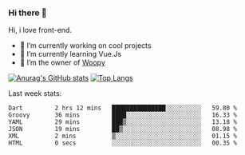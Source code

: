 ### Hi there 👋

<!--
**Alexis-Elaxis/Alexis-Elaxis** is a ✨ _special_ ✨ repository because its `README.md` (this file) appears on your GitHub profile.-->

Hi, i love front-end.

- 🔭 I’m currently working on cool projects
- 🌱 I’m currently learning Vue.Js
- 👯 I’m the owner of [Woopy](https://github.com/Alexis-Elaxis/Woopy)
<!-- - 🤔 I’m looking for help with ...
- 💬 Ask me about ...
- 📫 How to reach me: ...
- 😄 Pronouns: ...
- ⚡ Fun fact: I have a Youtube Channel (AlexSki)-->

[![Anurag's GitHub stats](https://github-readme-stats.vercel.app/api?username=Alexis-Elaxis&theme=tokyonight&count_private=true&show_icons=true)](https://github.com/anuraghazra/github-readme-stats)
[![Top Langs](https://github-readme-stats.vercel.app/api/top-langs/?username=Alexis-Elaxis&layout=compact&theme=tokyonight&count_private=true&show_icons=true)](https://github.com/anuraghazra/github-readme-stats)

Last week stats:
<!--START_SECTION:waka-->

```text
Dart         2 hrs 12 mins   ███████████████░░░░░░░░░░   59.80 %
Groovy       36 mins         ████░░░░░░░░░░░░░░░░░░░░░   16.33 %
YAML         29 mins         ███▒░░░░░░░░░░░░░░░░░░░░░   13.18 %
JSON         19 mins         ██▒░░░░░░░░░░░░░░░░░░░░░░   08.98 %
XML          2 mins          ▒░░░░░░░░░░░░░░░░░░░░░░░░   01.15 %
HTML         0 secs          ░░░░░░░░░░░░░░░░░░░░░░░░░   00.35 %
```

<!--END_SECTION:waka-->
